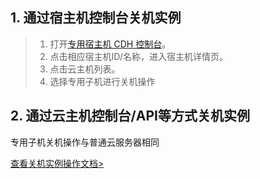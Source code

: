 ## 1. 通过宿主机控制台关机实例

> 1. 打开[专用宿主机 CDH 控制台](http://console.tcecqpoc.fsphere.cn/cvm/cdh)。
> 2. 点击相应宿主机ID/名称，进入宿主机详情页。
> 3. 点击云主机列表。
> 4. 选择专用子机进行关机操作



## 2. 通过云主机控制台/API等方式关机实例

专用子机关机操作与普通云服务器相同

[查看关机实例操作文档>](http://tcecqpoc.fsphere.cn/doc/product/213/4929)